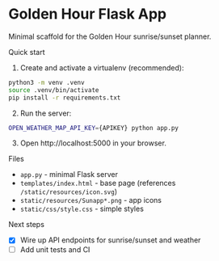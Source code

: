 # Golden Hour Flask App

Minimal scaffold for the Golden Hour sunrise/sunset planner.

Quick start

1. Create and activate a virtualenv (recommended):

```bash
python3 -m venv .venv
source .venv/bin/activate
pip install -r requirements.txt
```

2. Run the server:

```bash
OPEN_WEATHER_MAP_API_KEY={APIKEY} python app.py
```

3. Open http://localhost:5000 in your browser.

Files
- `app.py` - minimal Flask server
- `templates/index.html` - base page (references `/static/resources/icon.svg`)
- `static/resources/Sunapp*.png` - app icons
- `static/css/style.css` - simple styles

Next steps
- [x] Wire up API endpoints for sunrise/sunset and weather
- [ ] Add unit tests and CI
